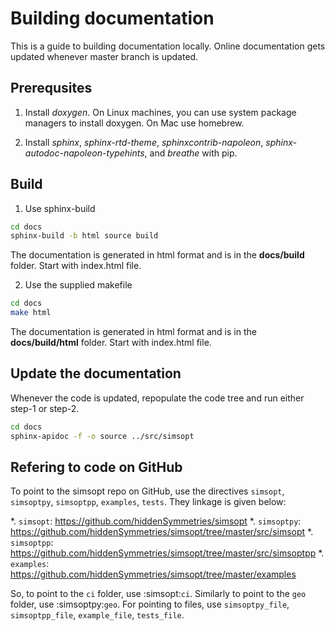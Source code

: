 # Building documentation 

This is a guide to building documentation locally. Online documentation gets
updated whenever master branch is updated.

## Prerequsites

1. Install *doxygen*. On Linux machines, you can use system package managers to install doxygen.
   On Mac use homebrew.

2. Install *sphinx*, *sphinx-rtd-theme*, *sphinxcontrib-napoleon*,
*sphinx-autodoc-napoleon-typehints*, and *breathe*  with pip.

## Build
1. Use sphinx-build

```bash
cd docs
sphinx-build -b html source build
```
The documentation is generated in html format and is in the **docs/build**
folder. Start with index.html file.

2. Use the supplied makefile

```bash
cd docs
make html 
```
The documentation is generated in html format and is in the **docs/build/html**
folder. Start with index.html file.

## Update the documentation

Whenever the code is updated, repopulate the code tree and run either step-1  or step-2.

```bash
cd docs
sphinx-apidoc -f -o source ../src/simsopt 
```

## Refering to code on GitHub

To point to the simsopt repo on GitHub, use the directives ``simsopt``, ``simsoptpy``, ``simsoptpp``, ``examples``, ``tests``.
They linkage is given below:

*. ``simsopt``: https://github.com/hiddenSymmetries/simsopt
*. ``simsoptpy``: https://github.com/hiddenSymmetries/simsopt/tree/master/src/simsopt
*. ``simsoptpp``: https://github.com/hiddenSymmetries/simsopt/tree/master/src/simsoptpp
*. ``examples``: https://github.com/hiddenSymmetries/simsopt/tree/master/examples

So, to point to the ``ci`` folder, use :simsopt:`ci`. Similarly to point to the ``geo`` folder,  use :simsoptpy:`geo`.
For pointing to files, use ``simsoptpy_file``, ``simsoptpp_file``, ``example_file``, ``tests_file``.
